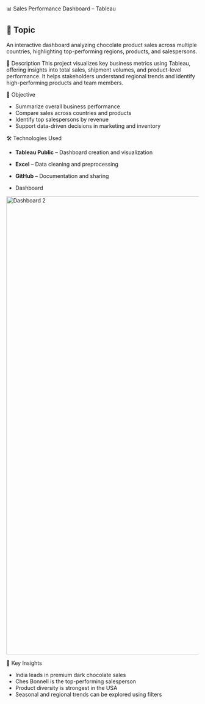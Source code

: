 📊 Sales Performance Dashboard – Tableau

## 📌 Topic
An interactive dashboard analyzing chocolate product sales across multiple countries, highlighting top-performing regions, products, and salespersons.

 📝 Description
This project visualizes key business metrics using Tableau, offering insights into total sales, shipment volumes, and product-level performance. It helps stakeholders understand regional trends and identify high-performing products and team members.

🎯 Objective
- Summarize overall business performance
- Compare sales across countries and products
- Identify top salespersons by revenue
- Support data-driven decisions in marketing and inventory

🛠️ Technologies Used
- **Tableau Public** – Dashboard creation and visualization
- **Excel** – Data cleaning and preprocessing
- **GitHub** – Documentation and sharing

- Dashboard
<img width="2076" height="1198" alt="Dashboard 2" src="https://github.com/user-attachments/assets/3c6af690-6783-4f6c-a3b3-f43ccfd456e0" />


 🧠 Key Insights
- India leads in premium dark chocolate sales
- Ches Bonnell is the top-performing salesperson
- Product diversity is strongest in the USA
- Seasonal and regional trends can be explored using filters

